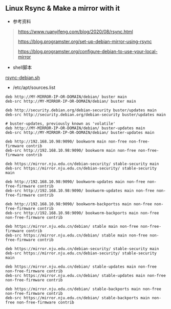 ## Linux Rsync & Make a mirror with it

- 参考资料

> https://www.ruanyifeng.com/blog/2020/08/rsync.html
>
> https://blog.programster.org/set-up-debian-mirror-using-rsync
>
> https://blog.programster.org/configure-debian-to-use-your-local-mirror



- shell脚本

[rsync-debian.sh](2023-12-19-rsync-debian.sh)



- /etc/apt/sources.list

```shell
deb http://MY-MIRROR-IP-OR-DOMAIN/debian/ buster main
deb-src http://MY-MIRROR-IP-OR-DOMAIN/debian/ buster main

deb http://security.debian.org/debian-security buster/updates main
deb-src http://security.debian.org/debian-security buster/updates main

# buster-updates, previously known as 'volatile'
deb http://MY-MIRROR-IP-OR-DOMAIN/debian/ buster-updates main
deb-src http://MY-MIRROR-IP-OR-DOMAIN/debian/ buster-updates main
```





```shell
deb http://192.168.10.98:9090/ bookworm main non-free non-free-firmware contrib
deb-src http://192.168.10.98:9090/ bookworm main non-free non-free-firmware contrib

deb https://mirror.nju.edu.cn/debian-security/ stable-security main
deb-src https://mirror.nju.edu.cn/debian-security/ stable-security main

deb http://192.168.10.98:9090/ bookworm-updates main non-free non-free-firmware contrib
deb-src http://192.168.10.98:9090/ bookworm-updates main non-free non-free-firmware contrib

deb http://192.168.10.98:9090/ bookworm-backportss main non-free non-free-firmware contrib
deb-src http://192.168.10.98:9090/ bookworm-backports main non-free non-free-firmware contrib
```



```shell
deb https://mirror.nju.edu.cn/debian/ stable main non-free non-free-firmware contrib
deb-src https://mirror.nju.edu.cn/debian/ stable main non-free non-free-firmware contrib

deb https://mirror.nju.edu.cn/debian-security/ stable-security main
deb-src https://mirror.nju.edu.cn/debian-security/ stable-security main

deb https://mirror.nju.edu.cn/debian/ stable-updates main non-free non-free-firmware contrib
deb-src https://mirror.nju.edu.cn/debian/ stable-updates main non-free non-free-firmware contrib

deb https://mirror.nju.edu.cn/debian/ stable-backports main non-free non-free-firmware contrib
deb-src https://mirror.nju.edu.cn/debian/ stable-backports main non-free non-free-firmware contrib
```

